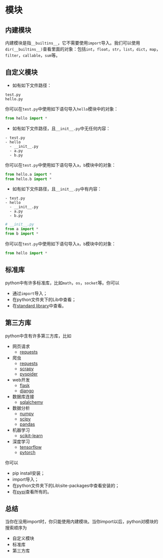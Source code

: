 # 模块

## 内建模块

内建模块是指`__builtins__`，它不需要使用`import`导入。我们可以使用`dir(__builtins__)`查看里面的对象：包括`int`，`float`，`str`，`list`，`dict`，`map`，`filter`，`callable`，`sum`等。

## 自定义模块

- 如有如下文件路径：

```
test.py
hello.py
```

你可以在`test.py`中使用如下语句导入`hello`模块中的对象：

```python
from hello import *
```

- 如有如下文件路径，且`__init__.py`中无任何内容：

```
- test.py
- hello
  - __init__.py
  - a.py
  - b.py
```

你可以在`test.py`中使用如下语句导入`a`，`b`模块中的对象：

```python
from hello.a import *
from hello.b import *
```

- 如有如下文件路径，且`__init__.py`中有内容：

```
- test.py
- hello
  - __init__.py
  - a.py
  - b.py
```

```python
# __init__.py
from a import *
from b import *
```

你可以在`test.py`中使用如下语句导入`a`，`b`模块中的对象：

```python
from hello import *
```

## 标准库

python中有许多标准库，比如`math`，`os`，`socket`等。你可以

- 通过`import`导入；
- 在python文件夹下的Lib中查看；
- 在[standard library](https://docs.python.org/2/library/index.html)中查看。

## 第三方库

python中含有许多第三方库，比如

- 网页请求
  - [requests](https://github.com/requests/requests)
- 爬虫
  - [requests](https://github.com/requests/requests)
  - [scrapy](https://github.com/scrapy/scrapy)
  - [pyspider](https://github.com/binux/pyspider)
- web开发
  - [flask](https://github.com/pallets/flask)
  - [django](https://github.com/django/django)
- 数据库连接
  - [sqlalchemy](https://github.com/zzzeek/sqlalchemy)
- 数据分析
  - [numpy](https://github.com/numpy/numpy)
  - [scipy](https://github.com/scipy/scipy)
  - [pandas](https://github.com/pandas-dev/pandas)
- 机器学习
  - [scikit-learn](https://github.com/scikit-learn/scikit-learn)
- 深度学习
  - [tensorflow](https://github.com/tensorflow/tensorflow)
  - [pytorch](https://github.com/pytorch/pytorch)
  
你可以

- pip install安装；
- import导入；
- 在python文件夹下的Lib\site-packages中查看安装的；
- 在[pypi](https://pypi.python.org/pypi)查看所有的。

## 总结

当你在没用import时，你只能使用内建模块。当你import以后，python对模块的搜索顺序为

- 自定义模块
- 标准库
- 第三方库